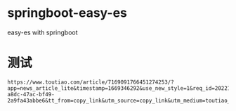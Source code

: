 # springboot-easy-es
easy-es with springboot

# 测试

```````````````
https://www.toutiao.com/article/7169091766451274253/?app=news_article_lite&timestamp=1669346292&use_new_style=1&req_id=2022112511181101015010302417342A3F&group_id=7169091766451274253&share_token=ce1523c7-a8dc-47ac-bf49-2a9fa43abbe6&tt_from=copy_link&utm_source=copy_link&utm_medium=toutiao_android&utm_campaign=client_share&source=m_redirect&wid=1669356604448
```````````````